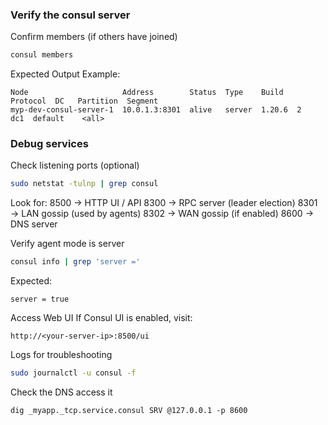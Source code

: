 ### Verify the consul server

Confirm members (if others have joined)
```bash
consul members
```
Expected Output Example:

```shell
Node                     Address        Status  Type    Build   Protocol  DC   Partition  Segment
myp-dev-consul-server-1  10.0.1.3:8301  alive   server  1.20.6  2         dc1  default    <all>
```

### Debug services
Check listening ports (optional)
```bash
sudo netstat -tulnp | grep consul
```
Look for:
8500 → HTTP UI / API
8300 → RPC server (leader election)
8301 → LAN gossip (used by agents)
8302 → WAN gossip (if enabled)
8600 → DNS server

Verify agent mode is server
```bash
consul info | grep 'server ='
```
Expected:
```shell
server = true
```
Access Web UI
If Consul UI is enabled, visit:

```shell
http://<your-server-ip>:8500/ui
```

Logs for troubleshooting
```bash
sudo journalctl -u consul -f
```

Check the DNS access it 
```shell
dig _myapp._tcp.service.consul SRV @127.0.0.1 -p 8600
```